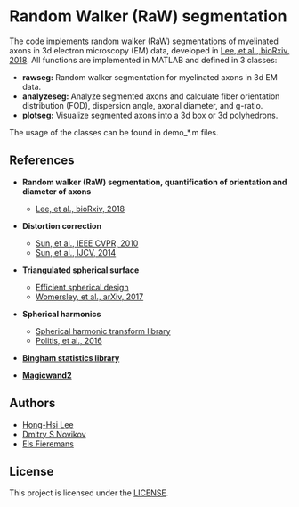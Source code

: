 # Random Walker (RaW) segmentation

The code implements random walker (RaW) segmentations of myelinated axons in 3d electron microscopy (EM) data, developed in [Lee, et al., bioRxiv, 2018](https://doi.org/10.1101/357491). All functions are implemented in MATLAB and defined in 3 classes:

* **rawseg:** Random walker segmentation for myelinated axons in 3d EM data.
* **analyzeseg:** Analyze segmented axons and calculate fiber orientation distribution (FOD), dispersion angle, axonal diameter, and g-ratio.
* **plotseg:** Visualize segmented axons into a 3d box or 3d polyhedrons.

The usage of the classes can be found in demo_\*.m files.

## References
* **Random walker (RaW) segmentation, quantification of orientation and diameter of axons**
  - [Lee, et al., bioRxiv, 2018](https://doi.org/10.1101/357491)

* **Distortion correction**
  - [Sun, et al., IEEE CVPR, 2010](https://doi.org/10.1109/CVPR.2010.5539939)
  - [Sun, et al., IJCV, 2014](https://doi.org/10.1007/s11263-013-0644-x)
  
* **Triangulated spherical surface**
  - [Efficient spherical design](http://web.maths.unsw.edu.au/~rsw/Sphere/EffSphDes)
  - [Womersley, et al., arXiv, 2017](https://arxiv.org/abs/1709.01624)

* **Spherical harmonics**
  - [Spherical harmonic transform library](https://www.mathworks.com/matlabcentral/fileexchange/43856-real-complex-spherical-harmonic-transform-gaunt-coefficients-and-rotations)
  - [Politis, et al., 2016](https://aaltodoc.aalto.fi/handle/123456789/22499)
  
* **[Bingham statistics library](https://github.com/SebastianRiedel/bingham)**
  
* **[Magicwand2](https://www.mathworks.com/matlabcentral/fileexchange/6034-magicwand2)**

## Authors
* [Hong-Hsi Lee](http://www.diffusion-mri.com/people/hong-hsi-lee)
* [Dmitry S Novikov](http://www.diffusion-mri.com/people/dmitry-novikov)
* [Els Fieremans](http://www.diffusion-mri.com/people/els-fieremans)

## License
This project is licensed under the [LICENSE](https://github.com/NYU-DiffusionMRI/RaW-seg/blob/master/LICENSE).
